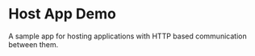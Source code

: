﻿# Host App Demo

A sample app for hosting applications with HTTP based communication between them.
